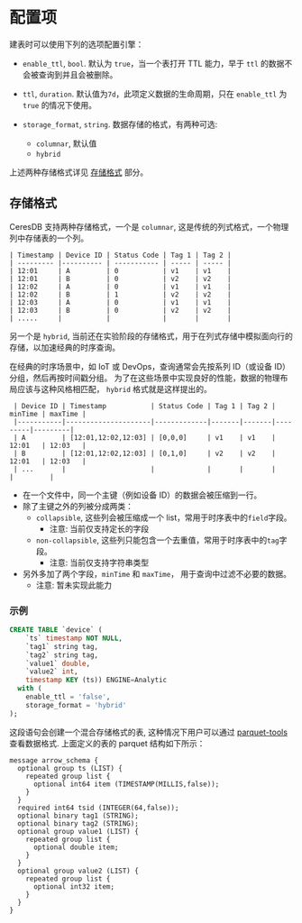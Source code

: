 # 配置项

建表时可以使用下列的选项配置引擎：

- `enable_ttl`, `bool`. 默认为 `true`，当一个表打开 TTL 能力，早于 `ttl` 的数据不会被查询到并且会被删除。
- `ttl`, `duration`. 默认值为`7d`，此项定义数据的生命周期，只在 `enable_ttl` 为 `true` 的情况下使用。
- `storage_format`, `string`. 数据存储的格式，有两种可选:

  - `columnar`, 默认值
  - `hybrid`

上述两种存储格式详见 [存储格式](#存储格式) 部分。

## 存储格式

CeresDB 支持两种存储格式，一个是 `columnar`, 这是传统的列式格式，一个物理列中存储表的一个列。

```plaintext
| Timestamp | Device ID | Status Code | Tag 1 | Tag 2 |
| --------- |---------- | ----------- | ----- | ----- |
| 12:01     | A         | 0           | v1    | v1    |
| 12:01     | B         | 0           | v2    | v2    |
| 12:02     | A         | 0           | v1    | v1    |
| 12:02     | B         | 1           | v2    | v2    |
| 12:03     | A         | 0           | v1    | v1    |
| 12:03     | B         | 0           | v2    | v2    |
| .....     |           |             |       |       |
```

另一个是 `hybrid`, 当前还在实验阶段的存储格式，用于在列式存储中模拟面向行的存储，以加速经典的时序查询。

在经典的时序场景中，如 IoT 或 DevOps，查询通常会先按系列 ID（或设备 ID）分组，然后再按时间戳分组。
为了在这些场景中实现良好的性能，数据的物理布局应该与这种风格相匹配， `hybrid` 格式就是这样提出的。

```plaintext
 | Device ID | Timestamp           | Status Code | Tag 1 | Tag 2 | minTime | maxTime |
 |-----------|---------------------|-------------|-------|-------|---------|---------|
 | A         | [12:01,12:02,12:03] | [0,0,0]     | v1    | v1    | 12:01   | 12:03   |
 | B         | [12:01,12:02,12:03] | [0,1,0]     | v2    | v2    | 12:01   | 12:03   |
 | ...       |                     |             |       |       |         |         |
```

- 在一个文件中，同一个主键（例如设备 ID）的数据会被压缩到一行。
- 除了主键之外的列被分成两类：
  - `collapsible`, 这些列会被压缩成一个 list，常用于时序表中的`field`字段。
    - 注意: 当前仅支持定长的字段
  - `non-collapsible`, 这些列只能包含一个去重值，常用于时序表中的`tag`字段。
    - 注意: 当前仅支持字符串类型
- 另外多加了两个字段，`minTime` 和 `maxTime`， 用于查询中过滤不必要的数据。
  - 注意: 暂未实现此能力

### 示例

```sql
CREATE TABLE `device` (
    `ts` timestamp NOT NULL,
    `tag1` string tag,
    `tag2` string tag,
    `value1` double,
    `value2` int,
    timestamp KEY (ts)) ENGINE=Analytic
  with (
    enable_ttl = 'false',
    storage_format = 'hybrid'
);
```

这段语句会创建一个混合存储格式的表, 这种情况下用户可以通过 [parquet-tools](https://formulae.brew.sh/formula/parquet-tools)查看数据格式.
上面定义的表的 parquet 结构如下所示：

```
message arrow_schema {
  optional group ts (LIST) {
    repeated group list {
      optional int64 item (TIMESTAMP(MILLIS,false));
    }
  }
  required int64 tsid (INTEGER(64,false));
  optional binary tag1 (STRING);
  optional binary tag2 (STRING);
  optional group value1 (LIST) {
    repeated group list {
      optional double item;
    }
  }
  optional group value2 (LIST) {
    repeated group list {
      optional int32 item;
    }
  }
}
```
